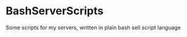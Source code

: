 BashServerScripts
=================

Some scripts for my servers, written in plain bash sell script language
